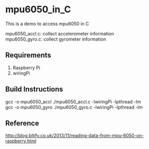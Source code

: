 # mpu6050_in_C #
This is a demo to access mpu6050 in C  
  
mpu6050_accl.c: collect accelerometer information  
mpu6050_gyro.c: collect gyrometer information


## Requirements
1. Raspberry Pi  
2. wiringPi 


## Build Instructions
gcc -o mpu6050_accl ./mpu6050_accl.c  -lwiringPi -lpthread -lm   
gcc -o mpu6050_gyro ./mpu6050_gyro.c  -lwiringPi -lpthread -lm


## Reference
http://blog.bitify.co.uk/2013/11/reading-data-from-mpu-6050-on-raspberry.html


